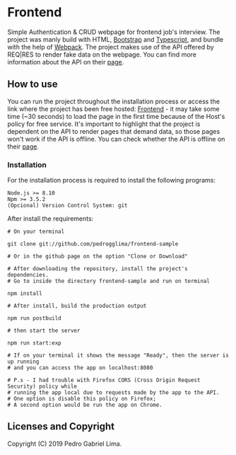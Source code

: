 Frontend
========

Simple Authentication & CRUD webpage for frontend job's interview. The project was manly build with HTML, [Bootstrap](https://getbootstrap.com/) and [Typescript](https://www.typescriptlang.org/), and bundle with the help of [Webpack](https://webpack.js.org/). The project makes use of the API offered by REQ|RES to render fake data on the webpage. You can find more information about the API on their [page](https://reqres.in/).

## How to use

You can run the project throughout the installation process or access the link where the project has been free hosted: [Frontend](https://rocky-castle-82785.herokuapp.com/) - it may take some time (~30 seconds) to load the page in the first time because of the Host's policy for free service. It's important to highlight that the project is dependent on the API to render pages that demand data, so those pages won't work if the API is offline. You can check whether the API is offline on their [page](https://reqres.in/).

### Installation

For the installation process is required to install the following programs:
```
Node.js >= 8.10
Npm >= 3.5.2
(Opcional) Version Control System: git
```

After install the requirements:

```
# On your terminal

git clone git://github.com/pedrogglima/frontend-sample

# Or in the github page on the option "Clone or Download"

# After downloading the repository, install the project's dependencies.
# Go to inside the directory frontend-sample and run on terminal

npm install

# After install, build the production output

npm run postbuild

# then start the server

npm run start:exp

# If on your terminal it shows the message "Ready", then the server is up running
# and you can access the app on localhost:8080

# P.s - I had trouble with Firefox CORS (Cross Origin Request Security) policy while
# running the app local due to requests made by the app to the API.
# One option is disable this policy on Firefox;
# A second option would be run the app on Chrome.

```
## Licenses and Copyright

Copyright (C) 2019 Pedro Gabriel Lima.  
